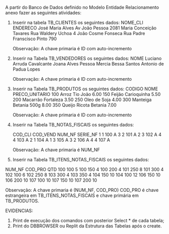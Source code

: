 A partir do Banco de Dados definido no Modelo Entidade Relacionamento anexo fazer as seguintes atividades:
1) Inserir na tabela TB_CLIENTES os seguintes dados:
   NOME_CLI                         ENDERECO
   José Maria Alves                 Av João Pessoa 2081
   Maria Conceição Tavares          Rua Waldery Uchoa 4
   João Cosme Fonseca               Rua Padre Franscisco Pinto 790

   Observação: A chave primaria é ID com auto-incremento

2) Inserir na Tabela TB_VENDEDORES os seguintes dados:
   NOME
   Luciano Arruda Cavalcante
   Joana Alves Pessoa
   Mercia Bessa Santos
   Antonio de Padua Lopes

   Observação: A chave primaria é ID com auto-incremento

2) Inserir na Tabela TB_PRODUTOS os seguintes dados:
   CODIGO NOME                          PRECO_UNITARIO
   100    Arroz Tio João                6.00
   150    Feijão Carioquinha            5.50
   200    Macarrão Fortaleza            3.50
   250    Oleo de Soja                  4.00
   300    Manteiga Betania 500g         8.00
   350    Queijo Ricota Betania         7.00
   
   Observação: A chave primaria é ID com auto-incremento

3) Inserir na Tabela TB_NOTAS_FISCAIS os seguintes dados:
   
   COD_CLI    COD_VEND   NUM_NF  SERIE_NF
    1         1          100     A
    3         2          101     A
    2         3          102     A
    4         4          103     A
    2         1          104     A
    1         3          105     A
    3         2          106     A
    4         4          107     A

    Observação: A chave primaria é NUM_NF


4) Inserir na Tabela TB_ITENS_NOTAS_FISCAIS os seguintes dados:
 
 NUM_NF  COD_PRO   QTD
   100     100       5
   100     150       4
   100     200       4
   101     250       8
   101     300       4
   102     100       6
   102     250       8
   103     300       4
   103     350       4
   104     150      10
   104     100      12
   106     150      10
   106     200      10
   107     100      10
   107     150      10
   107     200      10

   Observação: A chave primaria é (NUM_NF, COD_PRO)
               COD_PRO é chave estrangeira em TB_ITENS_NOTAS_FISCAIS e
               chave primária em TB_PRODUTOS.

EVIDENCIAS:
1) Print de execução dos comandos com posterior Select * de cada tabela;
2) Print do DBBROWSER ou Replit da Estrutura das Tabelas após o create.
